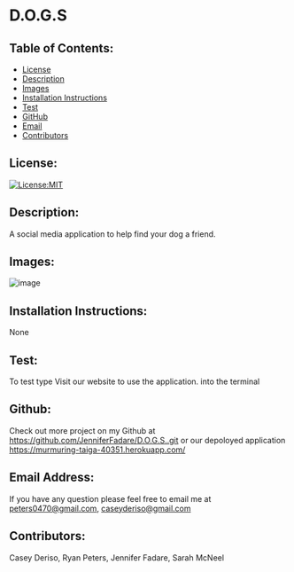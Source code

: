 # D.O.G.S
  ## Table of Contents: 
  - [License](#license)
  - [Description](#description)
  - [Images](#images)
  - [Installation Instructions](#installation-Instructions)
  - [Test](#test)
  - [GitHub](#gitHub)
  - [Email](#email-address)
  - [Contributors](#contributors)

  ## License:
  [![License:MIT](https://img.shields.io/badge/License-MIT-yellow.svg)](https://opensource.org/licenses/MIT)

  ## Description:
  A social media application to help find your dog a friend. 

  ## Images:
  ![image](https://user-images.githubusercontent.com/71112436/106391741-887ba600-63b4-11eb-8a75-c049b8b4f7ea.png)

  ## Installation Instructions: 
  None

  ## Test: 
  To test type Visit our website to use the application. into the terminal

  ## Github: 
  Check out more project on my Github at https://github.com/JenniferFadare/D.O.G.S..git  or our depoloyed application https://murmuring-taiga-40351.herokuapp.com/

  ## Email Address:
  If you have any question please feel free to email me at peters0470@gmail.com, caseyderiso@gmail.com

  ## Contributors:
  Casey Deriso, Ryan Peters, Jennifer Fadare, Sarah McNeel
